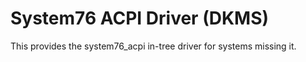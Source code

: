 # System76 ACPI Driver (DKMS)

This provides the system76_acpi in-tree driver for systems missing it.
